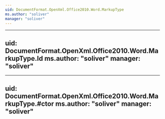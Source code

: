 ```yaml
---
uid: DocumentFormat.OpenXml.Office2010.Word.MarkupType
ms.author: "soliver"
manager: "soliver"
---
```


---
uid: DocumentFormat.OpenXml.Office2010.Word.MarkupType.Id
ms.author: "soliver"
manager: "soliver"
---

---
uid: DocumentFormat.OpenXml.Office2010.Word.MarkupType.#ctor
ms.author: "soliver"
manager: "soliver"
---
